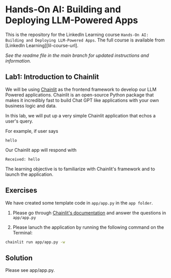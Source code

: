 # Hands-On AI: Building and Deploying LLM-Powered Apps
This is the repository for the LinkedIn Learning course `Hands-On AI: Building and Deploying LLM-Powered Apps`. The full course is available from [LinkedIn Learning][lil-course-url].

_See the readme file in the main branch for updated instructions and information._
## Lab1: Introduction to Chainlit
We will be using [Chainlit](https://docs.chainlit.io/get-started/overview) as the frontend framework to develop our LLM Powered applications. Chainlit is an open-source Python package that makes it incredibly fast to build Chat GPT like applications with your own business logic and data.

In this lab, we will put up a very simple Chainlit application that echos a user's query.

For example, if user says

```
hello
```

Our Chainlit app will respond with 

```
Received: hello
```

The learning objective is to familiarize with Chainlit's framework and to launch the application.

## Exercises

We have created some template code in `app/app.py` in the `app folder`.

1. Please go through [Chainlit's documentation](https://docs.chainlit.io/get-started/pure-python) and answer the questions in `app/app.py`

2. Please lanuch the application by running the following command on the Terminal:

```bash
chainlit run app/app.py -w
```

## Solution

Please see app/app.py.
